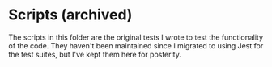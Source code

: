 # Scripts (archived)

The scripts in this folder are the original tests I wrote to test the functionality of the code. They haven't been maintained since I migrated to using Jest for the test suites, but I've kept them here for posterity.